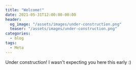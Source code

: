 ```yaml
---
title: "Welcome!"
date: 2021-05-31T12:00:00-00:00
header:
  og_image: "/assets/images/under-construction.png"
  teaser: "/assets/images/under-construction.png"
categories:
  - blog
tags:
  - Meta
---
```


Under construction! I wasn't expecting you here this early :)